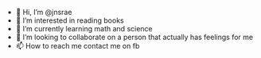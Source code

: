 - 👋 Hi, I’m @jnsrae
- 👀 I’m interested in reading books
- 🌱 I’m currently learning math and science 
- 💞️ I’m looking to collaborate on a person that actually has feelings for me
- 📫 How to reach me contact me on fb

<!---
jnsrae/jnsrae is a ✨ special ✨ repository because its `README.md` (this file) appears on your GitHub profile.
You can click the Preview link to take a look at your changes.
--->
